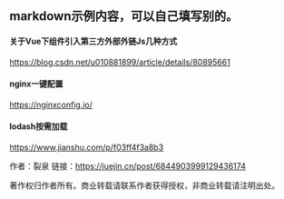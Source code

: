 ## markdown示例内容，可以自己填写别的。

#### 关于Vue下组件引入第三方外部外链Js几种方式
https://blog.csdn.net/u010881899/article/details/80895661

#### nginx一键配置
https://nginxconfig.io/

#### lodash按需加载
https://www.jianshu.com/p/f03ff4f3a8b3

作者：裂泉
链接：https://juejin.cn/post/6844903999129436174

著作权归作者所有。商业转载请联系作者获得授权，非商业转载请注明出处。
